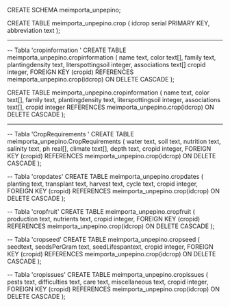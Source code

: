 


CREATE SCHEMA meimporta_unpepino;




CREATE TABLE meimporta_unpepino.crop (
    idcrop serial PRIMARY KEY,
    abbreviation text
);

-------------------------------------------------------

-- Tabla 'cropinformation '
CREATE TABLE meimporta_unpepino.cropinformation  (
    name text,
    color text[],
    family text,
    plantingdensity text,
    literspottingsoil   integer,
    associations        text[]
    cropid integer,
    FOREIGN KEY (cropid) REFERENCES meimporta_unpepino.crop(idcrop) ON DELETE CASCADE
);

CREATE TABLE meimporta_unpepino.cropinformation  (
    name text,
    color text[],
    family text,
    plantingdensity text,
    literspottingsoil   integer,
    associations        text[],
    cropid integer REFERENCES meimporta_unpepino.crop(idcrop) ON DELETE CASCADE
);



--------------------------------------------------------

-- Tabla 'CropRequirements '
CREATE TABLE meimporta_unpepino.CropRequirements  (
    water text,
    soil text,
    nutrition text,
    salinity text,
    ph real[],
    climate text[], 
    depth text,
    cropid integer, 
    FOREIGN KEY (cropid) REFERENCES meimporta_unpepino.crop(idcrop) ON DELETE CASCADE
);

-- Tabla 'cropdates'
CREATE TABLE meimporta_unpepino.cropdates (
    planting      text,
    transplant    text,
    harvest       text,
    cycle         text,
    cropid integer, 
    FOREIGN KEY (cropid) REFERENCES meimporta_unpepino.crop(idcrop) ON DELETE CASCADE
);

-- Tabla 'cropfruit'
CREATE TABLE meimporta_unpepino.cropfruit (
    production text,
    nutrients   text,
    cropid integer, 
    FOREIGN KEY (cropid) REFERENCES meimporta_unpepino.crop(idcrop) ON DELETE CASCADE
);

-- Tabla 'cropseed'
CREATE TABLE meimporta_unpepino.cropseed (
    seedtext,
    seedsPerGram   text,
    seedLifespantext,
    cropid integer, 
    FOREIGN KEY (cropid) REFERENCES meimporta_unpepino.crop(idcrop) ON DELETE CASCADE
);

-- Tabla 'cropissues'
CREATE TABLE meimporta_unpepino.cropissues (
    pests        text,
    difficulties  text,
    care text,
    miscellaneous text,
    cropid integer, 
    FOREIGN KEY (cropid) REFERENCES meimporta_unpepino.crop(idcrop) ON DELETE CASCADE
);

